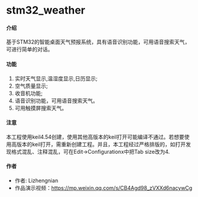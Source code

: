 # stm32_weather

#### 介绍
基于STM32的智能桌面天气预报系统，具有语音识别功能，可用语音搜索天气，可进行简单的对话。

#### 功能

1. 实时天气显示,温湿度显示,日历显示;
2. 空气质量显示;
3. 收音机功能;
4. 语音识别功能，可用语音搜索天气。
3. 可用触摸屏搜索天气。


#### 注意
本工程使用keil4.54创建，使用其他高版本的keil打开可能编译不通过。若想要使用高版本的keil打开，需重新创建工程。并且，本工程经过严格排版的，如打开发现格式混乱、注释混乱，可在Edit->Configurationx中把Tab size改为4.

#### 作者

- 作者: Lizhengnian 
- 作品演示视频：https://mp.weixin.qq.com/s/CB4Agd98_zVXXd6nacywCg
